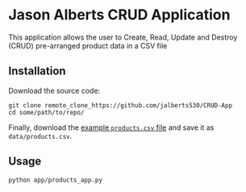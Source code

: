 # Jason Alberts CRUD Application

This application allows the user to Create, Read, Update and Destroy (CRUD) pre-arranged product data in a CSV file

## Installation

Download the source code:

```shell
git clone remote_clone_https://github.com/jalberts530/CRUD-App
cd some/path/to/repo/
```

Finally, download the [example `products.csv` file](https://raw.githubusercontent.com/prof-rossetti/nyu-info-2335-70-201706/master/projects/crud-app/products.csv) and save it as `data/products.csv`.

## Usage

```shell
python app/products_app.py
```
